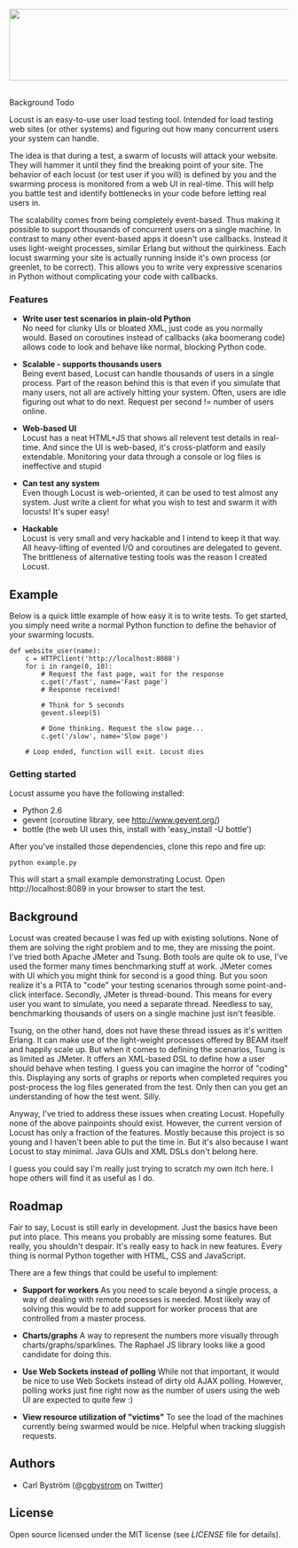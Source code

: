 <img src="http://github.com/cgbystrom/locust/raw/master/public/locust_banner.png" width="901" height="129"><br><br>

Background
Todo

Locust is an easy-to-use user load testing tool. Intended for load testing web sites (or other systems) and figuring
out how many concurrent users your system can handle.

The idea is that during a test, a swarm of locusts will attack your website. They will hammer it until they find the breaking point of your site. The behavior of each locust (or test user if you will) is defined by you and the swarming process is monitored from a web UI in real-time. This will help you battle test and identify bottlenecks in your code before letting real users in.

The scalability comes from being completely event-based. Thus making it possible to support thousands of concurrent users on a single machine.
In contrast to many other event-based apps it doesn't use callbacks. Instead it uses light-weight processes, similar Erlang but without the quirkiness.
Each locust swarming your site is actually running inside it's own process (or greenlet, to be correct).
This allows you to write very expressive scenarios in Python without complicating your code with callbacks.


### Features
* **Write user test scenarios in plain-old Python**<br>
 No need for clunky UIs or bloated XML, just code as you normally would. Based on coroutines instead of callbacks (aka boomerang code) allows code to look and behave like normal, blocking Python code.

* **Scalable - supports thousands users**<br>
 Being event based, Locust can handle thousands of users in a single process.
 Part of the reason behind this is that even if you simulate that many users, not all are actively hitting your system. Often, users are idle figuring out what to do next. Request per second != number of users online.

* **Web-based UI**<br>
 Locust has a neat HTML+JS that shows all relevent test details in real-time. And since the UI is web-based,
 it's cross-platform and easily extendable. Monitoring your data through a console or log files is ineffective and stupid

* **Can test any system**<br>
 Even though Locust is web-oriented, it can be used to test almost any system. Just write a client for what you wish to test and swarm it with locusts! It's super easy!

* **Hackable**<br>
 Locust is very small and very hackable and I intend to keep it that way. All heavy-lifting of evented I/O and coroutines are delegated to gevent. The brittleness of alternative testing tools was the reason I created Locust.


## Example
Below is a quick little example of how easy it is to write tests.
To get started, you simply need write a normal Python function to define the behavior of your swarming locusts.

    def website_user(name):
        c = HTTPClient('http://localhost:8088')
        for i in range(0, 10):
            # Request the fast page, wait for the response
            c.get('/fast', name='Fast page')
            # Response received!

            # Think for 5 seconds
            gevent.sleep(5)
            
            # Done thinking. Request the slow page...
            c.get('/slow', name='Slow page')

        # Loop ended, function will exit. Locust dies


### Getting started
Locust assume you have the following installed:

* Python 2.6
* gevent (coroutine library, see http://www.gevent.org/)
* bottle (the web UI uses this, install with 'easy_install -U bottle')

After you've installed those dependencies, clone this repo and fire up:

    python example.py

This will start a small example demonstrating Locust. Open http://localhost:8089 in your browser to start the test.

## Background
Locust was created because I was fed up with existing solutions. None of them are solving the right problem and to me, they are missing the point.
I've tried both Apache JMeter and Tsung. Both tools are quite ok to use, I've used the former many times benchmarking stuff at work. JMeter comes with UI which you might think for second is a good thing. But you soon realize it's a PITA to "code" your testing scenarios through some point-and-click interface. Secondly, JMeter is thread-bound. This means for every user you want to simulate, you need a separate thread. Needless to say, benchmarking thousands of users on a single machine just isn't feasible.

Tsung, on the other hand, does not have these thread issues as it's written Erlang. It can make use of the light-weight processes offered by BEAM itself and happily scale up. But when it comes to defining the scenarios, Tsung is as limited as JMeter. It offers an XML-based DSL to define how a user should behave when testing. I guess you can imagine the horror of "coding" this. Displaying any sorts of graphs or reports when completed requires you post-process the log files generated from the test. Only then can you get an understanding of how the test went. Silly.

Anyway, I've tried to address these issues when creating Locust. Hopefully none of the above painpoints should exist.
However, the current version of Locust has only a fraction of the features. Mostly because this project is so young and I haven't been able to put the time in. But it's also because I want Locust to stay minimal. Java GUIs and XML DSLs don't belong here.

I guess you could say I'm really just trying to scratch my own itch here. I hope others will find it as useful as I do.

## Roadmap
Fair to say, Locust is still early in development. Just the basics have been put into place.
This means you probably are missing some features. But really, you shouldn't despair.
It's really easy to hack in new features. Every thing is normal Python together with HTML, CSS and JavaScript.

There are a few things that could be useful to implement:

* **Support for workers**
As you need to scale beyond a single process, a way of dealing with remote processes is needed.
Most likely way of solving this would be to add support for worker process that are controlled from a master process.

* **Charts/graphs**
A way to represent the numbers more visually through charts/graphs/sparklines. The Raphael JS library looks like a good candidate for doing this.

* **Use Web Sockets instead of polling**
While not that important, it would be nice to use Web Sockets instead of dirty old AJAX polling.
However, polling works just fine right now as the number of users using the web UI are expected to quite few :)

* **View resource utilization of "victims"**
To see the load of the machines currently being swarmed would be nice. Helpful when tracking sluggish requests.


## Authors

- Carl Bystr&ouml;m (@<a href="http://twitter.com/cgbystrom">cgbystrom</a> on Twitter)

## License

Open source licensed under the MIT license (see _LICENSE_ file for details).

